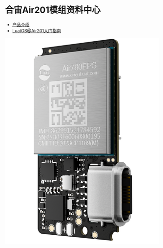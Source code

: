 # 合宙Air201模组资料中心

- [产品介绍](https://e3zt58hesn.feishu.cn/wiki/TbvvwP1YOidp9rkgLi8cL51enlh)
- [LuatOS@Air201入门指南](https://e3zt58hesn.feishu.cn/wiki/DfMMw2ZFziqPIikh1BMcZDwHnCb)

![Air201模组图片](./image/air201.png)
